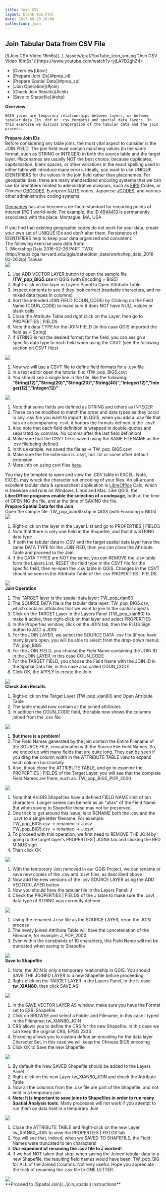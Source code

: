 ```yaml
---
title: Join CSV
layout: blank-two.html
date: 2017-09-20 18:00
collection: join
---
```




## Join Tabular Data from CSV File

<p>
[![Join CSV Video 18m6s](../../assets/graf/YouTube_icon_sm.jpg "Join CSV Video 18m6s")](https://www.youtube.com/watch?v=yjLA7D2ghZ4)

<div class="plain-text">
 <ul>
  <li>[Overview](#ovr)</li>
  <li>[Prepare Join IDs](#prep_id)</li>
  <li>[Prepare Spatial Data](#prep_sp)</li>
  <li>[Join Operation](#join)</li>
  <li>[Check Join Results](#chk)</li>
  <li>[Save to Shapefile](#shp)</li>  
 </ul>
</div>

<div class="text_anchor"><strong>Overview</strong><a id="ovr"></a></div>

```
QGIS joins are temporary relationships between layers, or between tabular data (in .dbf or .csv formats) and spatial data layers. In this exercise we discuss preparation of the tabular data and the join process.
```

<div class="text_anchor"><strong>Prepare Join IDs</strong><a id="prep_id"></a></div>
<div id="text_warn">
Before considering any table joins, the most vital aspect to consider is the JOIN FIELD. The join field must contain matching values (in the same format, such as STRING or INTEGER) in both the source table and the target layer. Placenames are usually NOT the best choice, because duplicates, capitalization, blank spaces, or other variations in the exact spelling used in either table will introduce many errors. Ideally, you want to use UNIQUE IDENTIFIERS for the values in the join field rather than placenames. For geospatial data, there are many standardized encoding systems that we can use for identifiers related to administrative divisions, such as <a href="https://en.wikipedia.org/wiki/FIPS_county_code" target="_blank">FIPS</a> Codes, or Chinese <a href="https://en.wikipedia.org/wiki/Administrative_division_codes_of_the_People%27s_Republic_of_China" target="_blank">GBCODES</a>, European <a href="https://en.wikipedia.org/wiki/Nomenclature_of_Territorial_Units_for_Statistics" target="_blank">NUTS</a> codes, Japanese <a href="http://www.tt.rim.or.jp/~ishato/tiri/code/code.htm" target="_blank">JCODES</a>, and various other administrative coding systems.
<br><br><a href="http://www.geonames.org/" target="_blank">Geonames</a> has also become a de-facto standard for encoding points of interest [POI] world-wide.  For example, the ID <a href="http://www.geonames.org/4944413" target="_blank">4944413</a> is permanently associated with the place: Montague, MA, USA. 
<br><br>
If you find that existing geographic codes do not work for your data, create your own set of UNIQUE IDs and don't alter them. Persistence of IDENTIFIERS help to keep your data organized and consistent.
</div>
<div class="gray-text">
The following exercise uses data from:
<br>
1. [Workshop Data 2016-02-26 PART TWO](http://maps.cga.harvard.edu/qgis/data/older_data/workshop_data_2016-02-26.zip) Taiwan
</div>

<div class="maps"><img src="../../assets/graf/join_csv_1.jpg"></div>

<div class="gray-text">
 <ol>
  <li>Use ADD VECTOR LAYER button to open the sample file <strong> /TW_pop_BIG5.csv </strong> in QGIS (with Encoding = BIG5)</li>
  <li>Right-click on the layer in Layers Panel to Open Attribute Table</li>
  <li>Inspect contents to see if they look correct (readable characters, and no mixed data types in columns)</li>
  <li>Sort the intended JOIN FIELD (COUN_CODE) by Clicking on the Field Name (COUN_CODE) to make sure it does NOT have NULL values or blank cells</li>
  <li>Close the Attribute Table and right click on the Layer, then go to PROPERTIES | FIELDS</li>
  <li>Note the data TYPE for the JOIN FIELD (in this case QGIS imported the field as = String)</li>
  <li>If STRING is not the desired format for the field, you can assign a specific data type to each field when using the CSVT (see the following section on CSVT files)</li>
  </ol>
</div>

<div class="maps"><img 
src="../../assets/graf/join_csv_2.jpg"></div>

<div class="gray-text">
 <ol>
  <li>Now we will use a CSVT file to define field formats for a .csv file </li>
  <li>In a text editor open the tutorial file: /TW_pop_BIG5.csvt</li>
  <li>You should see a single line in the file, like the following:<br><strong>"String(12)","String(20)","String(20)","String(40)","Integer(12)","Integer(12)","Integer(12)"</strong></li>
  </ol>
</div>

<div class="maps"><img 
src="../../assets/graf/join_csv_3.jpg"></div>

<div class="gray-text">
 <ol>
  <li>Note that some fields are defined as STRING and others as INTEGER </li>
  <li>These can be modified to match the order and data types as they occur in any .csv file you want to import. In QGIS, when you add a .csv file that has an accompanying .csvt, it honors the formats defined in the .csvt! </li>
  <li>Also note that each field definition is wrapped in double-quotes and separated by commas. No comma after the last field definition!</li>
  <li>Make sure that the CSVT file is saved using the SAME FILENAME as the .csv file being defined.</li>
  <li>In this example, we saved the file as -> TW_pop_BIG5.csvt</li>
  <li>Make sure the file extension is .csvt, not .txt or some other default extension.</li>
   <li>More info on using csvt files <a href="http://goo.gl/vZmfp" target="_blank">here</a>.</li>
    </ol>
</div>

<div id="text_warn">
You may be tempted to open and view the .CSV table in EXCEL. Note, EXCEL may wreck the character set encoding of your files. An all-around excellent tabular data & spreadsheet application is <a href="http://www.libreoffice.org/" target="_blank">LibreOffice</a> Calc, which is freeware and runs on Windows, Linux and Mac.  Like QGIS, the <strong>LibreOffice programs enable the selection of a codepage</strong>, both at the time of OPENING the file, and at the time of SAVING the file.</div>

<div class="text_anchor"><strong>Prepare Spatial Data for the Join</strong><a id="prep_sp"></a></div>
<div class="gray-text">
Open the sample file: TW_pop_xian80.shp in QGIS (with Encoding = BIG5)</li>
</div>
<div class="maps"><img 
src="../../assets/graf/join_csv_4.jpg"></div>
<div class="gray-text">
 <ol>
   <li>Right-click on the layer in the Layer List and go to PROPERTIES | FIELDS</li>
   <li>Note that there is only one field in the Shapefile, and that it is STRING data type</li>
   <li>If both the tabular data in .CSV and the target spatial data layer have the same DATA TYPE for the JOIN FIED, then you can close the Attribute Table and proceed to the Join. </li>
   <li>If the DATA TYPES are NOT the same, you can REMOVE the .csv table form the Layers List, RESET the field type in the CSVT file for the specific field, then re-open the .csv table in QGIS.   Changes in the CSVT should be seen in the Attribute Table of the .csv PROPERTIES | FIELDS.</li>
  </ol>
</div>

<div class="maps"><img 
src="../../assets/graf/join_csv_5.jpg"></div>

<div class="text_anchor"><strong>Join Operation</strong><a id="join"></a></div>
<div class="gray-text">
 <ol>
  <li>The TARGET layer is the spatial data layer:  TW_pop_xian80 </li>
  <li>The SOURCE DATA file is the tabular data layer: TW_pop_BIG5.csv, which contains attributes that we want to join to the spatial objects </li>
  <li>Click on the TARGET Layer in the Layers Panel (TW_pop_xian80) to make it active, then right-click on that layer and select PROPERTIES</li>
  <li>In the Properties window, click on the JOIN tab, then the PLUS Sign button to ADD a JOIN</li>
  <li>For the JOIN LAYER, we select the SOURCE DATA .csv file (if you have many layers open, you will be able to select from the drop-down menu):  TW_pop_BIG5</li>
  <li>For the JOIN FIELD, you choose the Field Name containing the JOIN ID in the JOIN LAYER, in this case COUN_CODE</li>
  <li>For the TARGET FIELD, you choose the Field Name with the JOIN ID in the Spatial Data file, in this case also called COUN_CODE</li>
  <li>Click OK, the APPLY to create the Join</li>
 </ol>
</div>
<div class="maps"><img 
src="../../assets/graf/join_csv_6.jpg"></div>

<div class="text_anchor"><strong>Check Join Results</strong><a id="chk"></a></div>
<div class="gray-text">
 <ol>
  <li>Right-click on the Target Layer (TW_pop_xian80) and Open Attribute Table</li>
  <li>The table should now contain all the joined attributes </li>
  <li>In addition the COUN_CODE field, the table now shows the columns joined from the .csv file</li>
 </ol>
</div>

<div class="maps"><img 
src="../../assets/graf/join_csv_7.jpg"></div>

<div class="gray-text">
 <ol>
  <li><b>But there is a problem!</b></li>
  <li>The Field Names generated by the join contain the Entire Filename of the SOURCE FILE, concatenated with the Source File Field Names.  So, we ended up with many fields that are quite long.  They can be seen if you drag the column width in the ATTRIBUTE TABLE view to expand each column horizontally </li> 
   <li>Also, if you close the ATTRIBUTE TABLE, and go to examine the PROPERTIES | FIELDS of the Target Layer, you will see that the complete Field Names are there, such as:  TW_pop_BIG5_POP_2000</li>
  </ol>
</div>

<div class="maps"><img 
src="../../assets/graf/join_csv_8.jpg"></div>

<div class="gray-text">
 <ol>
  <li>Note that ArcGIS Shapefiles have a defined FIELD NAME limit of ten characters.  Longer names can be held as an "alias" of the Field Name.  But when saving to Shapefile these may not be preserved.</li>
  <li>One trick to get around this issue, is to RENAME both the .csv and the .csvt to a single letter filename.   For example:
<br>TW_pop_BIG5.csv -> renamed -> J.csv
<br>TW_pop_BIG5.csv -> renamed -> J.csvt
</li> 
   <li>To proceed with this operation, we first need to REMOVE THE JOIN by going to the target layer's PROPERTIES | JOINS tab and clicking the RED MINUS sign </li>
  <li>Then click OK</li> 
  </ol>
</div>

<div class="maps"><img 
src="../../assets/graf/join_csv_9.jpg"></div>

<div class="gray-text">
 <ol>
  <li>With the temporary Join removed in our QGIS Project, we can rename or save new copies of the .csv and .csvt files, as described above</li>
  <li>Now add the new versions of the .csv SOURCE LAYER using the ADD VECTOR LAYER button</li> 
   <li>Now you should have the tabular file in the Layers Panel:  J</li>
  <li>Check the PROPERTIES | FIELDS of the J table to make sure the .csvt data type of STRING was correctly defined</li>
  </ol>
</div>

<div class="maps"><img 
src="../../assets/graf/join_csv_10.jpg"></div>

<div class="gray-text">
 <ol>
  <li>Using the renamed J.csv file as the SOURCE LAYER, rerun the JOIN process</li>
  <li>The newly joined Attribute Table will have the concatenation of the Filename, for example:  J_POP_2000
</li> 
   <li>Even within the constraints of 10 characters, this Field Name will not be truncated when saving to Shapefile</li>
  </ol>
</div>

<div class="maps"><img 
src="../../assets/graf/join_csv_11.jpg"></div>

<div class="text_anchor"><strong>Save to Shapefile</strong><a id="shp"></a></div>
<div class="gray-text">
 <ol>
<li>Note:  the JOIN is only a temporary relationship in QGIS.  You should SAVE THE JOINED LAYER to a new Shapefile before proceeding</li>
  <li>Right-click on the TARGET LAYER in the Layers Panel, in the is case <b>tw_XIAN80</b>, then click SAVE AS
</li> 
  </ol>
</div>
<div class="maps"><img 
src="../../assets/graf/join_csv_12.jpg"></div>

<div class="gray-text">
 <ol>
<li>In the SAVE VECTOR LAYER AS window, make sure you have the Format set to ESRI Shapefile</li>
  <li>Click on BROWSE and select a Folder and Filename, in this case I typed in the Filename: tw_XIAN80_JOIN</li>
  <li>CRS allows you to define the CRS for the new Shapefile.  In this case we can keep the original CRS, EPSG 2333</li> 
  <li>Encoding allows you to custom define an encoding for the data layer Character Set, in this case we will keep the Chinese BIG5 encoding</li>
  <li>Click OK to Save the new Shapefile</li>
 </ol>
</div>
<div class="maps"><img 
src="../../assets/graf/join_csv_13.jpg"></div>

<div class="gray-text">
 <ol>
<li>By default the New SAVED Shapefile should be added to the Layers Panel</li>
  <li>Right-click on the new Layer tw_XIAN80_JOIN and check the Attribute Table</li>
  <li>Now all the columns from the .csv file are part of the Shapefile, and not held in a temporary join</li> 
  <li><b>Note:  It is important to save joins to Shapefiles in order to run many Spatial Analysis tools</b>.  Many processes will not work if you attempt to run them on data held in a temporary Join</li>
 </ol>
</div>
<div class="maps"><img 
src="../../assets/graf/join_csv_14.jpg"></div>

<div class="gray-text">
 <ol>
<li>Close the ATTRIBUTE TABLE and Right-click on the new Layer tw_XIAN80_JOIN to view the PROPERTIES | FIELDS tab</li>
  <li>You will see that, indeed, when we SAVED TO SHAPEFILE, the Field Names were truncated to ten characters!</li> 
  <li><b>Our expedient of renaming the .csv file to J worked!</b>.</li>
  <li>If we had NOT taken that step, when saving the Joined tabular data to a new Shapefile, the resulting field names would have been:  TW_pop_BIG for ALL of the Joined Columns.  Not very useful.  Hope you appreciate the trick of renaming the .csv file to ONE LETTER.</li>
 </ol>
</div>
<div class="maps"><img 
src="../../assets/graf/join_csv_15.jpg"></div>

<div class="plain-text">
**Proceed to [Spaital Join](../join_spatial) Instructions**</div>